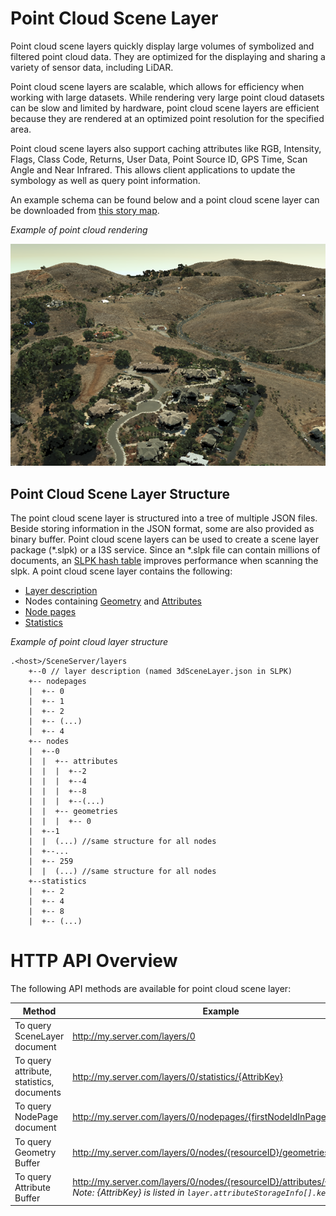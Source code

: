 # Point Cloud Scene Layer

Point cloud scene layers quickly display large volumes of symbolized and filtered point cloud data. They are optimized for the displaying and sharing a variety of sensor data, including LiDAR.  

Point cloud scene layers are scalable, which allows for efficiency when working with large datasets.  While rendering very large point cloud datasets can be slow and limited by hardware, point cloud scene layers are efficient because they are rendered at an optimized point resolution for the specified area. 

Point cloud scene layers also support caching attributes like RGB, Intensity, Flags, Class Code, Returns, User Data, Point Source ID, GPS Time, Scan Angle and Near Infrared.  This allows client applications to update the symbology as well as query point information.

An example schema can be found below and a point cloud scene layer can be downloaded from [this story map](<http://3dcities.maps.arcgis.com/apps/MapSeries/index.html?appid=444de19a88764d58885ea8e211e96ae8>).

*Example of point cloud rendering*

![Point Cloud Scene Layer](../img/point-cloud-scene-layer.png)

## Point Cloud Scene Layer Structure
The point cloud scene layer is structured into a tree of multiple JSON files. Beside storing information in the JSON format, some are also provided as binary buffer. Point cloud scene layers can be used to create a scene layer package (*.slpk) or a I3S service. Since an *.slpk file can contain millions of documents, an [SLPK hash table](slpk_hash_table.pcsl.md) improves performance when scanning the slpk. A point cloud scene layer contains the following:

- [Layer description](layer.pcsl.md)
- Nodes containing [Geometry](defaultGeometrySchema.pcsl.md) and [Attributes](attributeInfo.pcsl.md)
- [Node pages](nodepage.pcsl.md)
- [Statistics](statistics.pcsl.md)

*Example of point cloud layer structure*

```
.<host>/SceneServer/layers
	+--0 // layer description (named 3dSceneLayer.json in SLPK)
	+-- nodepages
	|  +-- 0
	|  +-- 1   
	|  +-- 2  
	|  +-- (...)
	|  +-- 4  
	+-- nodes
	|  +--0
	|  |  +-- attributes
	|  |  |  +--2 
	|  |  |  +--4
	|  |  |  +--8
	|  |  |  +--(...)
	|  |  +-- geometries
	|  |  |  +-- 0
	|  +--1 
	|  |  (...) //same structure for all nodes
	|  +--...
	|  +-- 259
	|  |  (...) //same structure for all nodes
	+--statistics
	|  +-- 2
	|  +-- 4
	|  +-- 8
	|  +-- (...)
```
# HTTP API Overview

The following API methods are available for point cloud scene layer:

|Method|Example|
|------|-------|
|To query SceneLayer document|http://my.server.com/layers/0|
|To query attribute, statistics, documents|http://my.server.com/layers/0/statistics/{AttribKey}|
|To query  NodePage  document|http://my.server.com/layers/0/nodepages/{firstNodeIdInPage} 
|To query  Geometry  Buffer|http://my.server.com/layers/0/nodes/{resourceID}/geometries/0 
|To query  Attribute  Buffer|http://my.server.com/layers/0/nodes/{resourceID}/attributes/{AttribKey}  _Note:  {AttribKey}  is listed in  `layer.attributeStorageInfo[].key`_ 